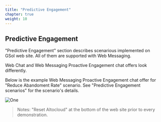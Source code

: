 ```yaml
---
title: "Predictive Engagement"
chapter: true
weight: 10
---
```


## Predictive Engagement
"Predictive Engagement" section describes scenarious implemented on GSol web site. 
All of them are supported with Web Messaging.

Web Chat and Web Messaging Proactive Engagement chat offers look differently.

Below is the example Web Messaging Proactive Engagement chat offer for "Reduce Abandoment Rate" scenario.
See "Predictive Engagement scenarios" for the scenario's details.

![One](/images/gsol-dgt-gpe-invite.png)


> Notes: "Reset Altocloud" at the bottom of the web site prior to every demonstration.

